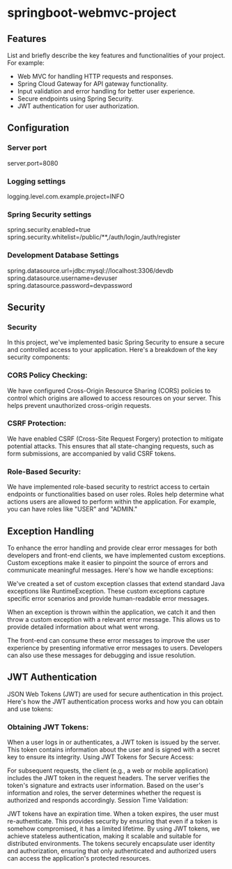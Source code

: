 # springboot-webmvc-project

## Features
List and briefly describe the key features and functionalities of your project. For example:
- Web MVC for handling HTTP requests and responses.
- Spring Cloud Gateway for API gateway functionality.
- Input validation and error handling for better user experience.
- Secure endpoints using Spring Security.
- JWT authentication for user authorization.

## Configuration
### Server port
server.port=8080

### Logging settings
logging.level.com.example.project=INFO

### Spring Security settings
spring.security.enabled=true
spring.security.whitelist=/public/**,/auth/login,/auth/register

### Development Database Settings
spring.datasource.url=jdbc:mysql://localhost:3306/devdb
spring.datasource.username=devuser
spring.datasource.password=devpassword

## Security
### Security
In this project, we've implemented basic Spring Security to ensure a secure and controlled access to your application. Here's a breakdown of the key security components:

### CORS Policy Checking:
We have configured Cross-Origin Resource Sharing (CORS) policies to control which origins are allowed to access resources on your server. This helps prevent unauthorized cross-origin requests.

### CSRF Protection:
We have enabled CSRF (Cross-Site Request Forgery) protection to mitigate potential attacks. This ensures that all state-changing requests, such as form submissions, are accompanied by valid CSRF tokens.

### Role-Based Security: 
We have implemented role-based security to restrict access to certain endpoints or functionalities based on user roles. Roles help determine what actions users are allowed to perform within the application. For example, you can have roles like "USER" and "ADMIN."

## Exception Handling
To enhance the error handling and provide clear error messages for both developers and front-end clients, we have implemented custom exceptions. Custom exceptions make it easier to pinpoint the source of errors and communicate meaningful messages. Here's how we handle exceptions:

We've created a set of custom exception classes that extend standard Java exceptions like RuntimeException. These custom exceptions capture specific error scenarios and provide human-readable error messages.

When an exception is thrown within the application, we catch it and then throw a custom exception with a relevant error message. This allows us to provide detailed information about what went wrong.

The front-end can consume these error messages to improve the user experience by presenting informative error messages to users. Developers can also use these messages for debugging and issue resolution.

## JWT Authentication
JSON Web Tokens (JWT) are used for secure authentication in this project. Here's how the JWT authentication process works and how you can obtain and use tokens:

### Obtaining JWT Tokens:

When a user logs in or authenticates, a JWT token is issued by the server.
This token contains information about the user and is signed with a secret key to ensure its integrity.
Using JWT Tokens for Secure Access:

For subsequent requests, the client (e.g., a web or mobile application) includes the JWT token in the request headers.
The server verifies the token's signature and extracts user information.
Based on the user's information and roles, the server determines whether the request is authorized and responds accordingly.
Session Time Validation:

JWT tokens have an expiration time. When a token expires, the user must re-authenticate.
This provides security by ensuring that even if a token is somehow compromised, it has a limited lifetime.
By using JWT tokens, we achieve stateless authentication, making it scalable and suitable for distributed environments. The tokens securely encapsulate user identity and authorization, ensuring that only authenticated and authorized users can access the application's protected resources.



